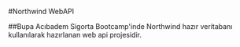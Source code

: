 #Northwind WebAPI

##Bupa Acıbadem Sigorta Bootcamp'inde Northwind hazır veritabanı kullanılarak hazırlanan web api projesidir.
